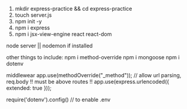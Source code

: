 1. mkdir express-practice && cd express-practice
2. touch server.js
3. npm init -y
4. npm i express
5. npm i jsx-view-engine react react-dom

node server || nodemon if installed

other things to include:
npm i method-override
npm i mongoose
npm i dotenv

middlewear
app.use(methodOverride("_method"));
// allow url parsing, req.body !! must be above routes !!
app.use(express.urlencoded({ extended: true }));

require('dotenv').config() // to enable .env